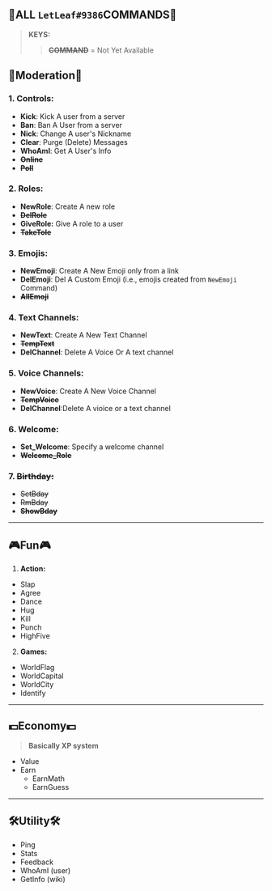 ## 🍂ALL `LetLeaf#9386`COMMANDS🍂

> **KEYS:**
>> **~~COMMAND~~** = Not Yet Available

## 👑Moderation👑
### 1. **Controls:**
  - **Kick**: Kick A user from a server
  - **Ban**: Ban A User from a server
  - **Nick**: Change A user's Nickname
  - **Clear**: Purge (Delete) Messages
  - **WhoAmI**: Get A User's Info
  - **~~Online~~**
  - **~~Poll~~**

### 2. **Roles:**
  - **NewRole**: Create A new role
  - **~~DelRole~~**
  - **GiveRole:** Give A role to a user
  - **~~TakeTole~~**

### 3. **Emojis:**
  - **NewEmoji**: Create A New Emoji only from a link
  - **DelEmoji**: Del A Custom Emoji (i.e., emojis created from `NewEmoji` Command)
  - **~~AllEmoji~~**

### 4. **Text Channels:**
  - **NewText**: Create A New Text Channel
  - **~~TempText~~**
  - **DelChannel**: Delete A Voice Or A text channel

### 5. **Voice Channels:**
  - **NewVoice**: Create A New Voice Channel
  - **~~TempVoice~~**
  - **DelChannel**:Delete A vioice or a text channel

### 6. **Welcome:**
  - **Set_Welcome**: Specify a welcome channel
  - **~~Welcome_Role~~**

### 7. ~~**Birthday:**~~
  - ~~SetBday~~
  - ~~RmBday~~
  - **~~ShowBday~~**
---
## 🎮Fun🎮
1. **Action:**
  - Slap
  - Agree
  - Dance
  - Hug
  - Kill
  - Punch
  - HighFive
2. **Games:**
  - WorldFlag
  - WorldCapital
  - WorldCity
  - Identify
---
## 💵Economy💵
> **Basically XP system**
- Value
- Earn
  - EarnMath
  - EarnGuess

---
## 🛠️Utility🛠️
- Ping
- Stats
- Feedback
- WhoAmI (user)
- GetInfo (wiki)
